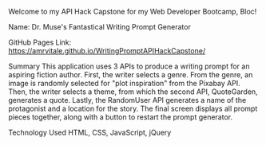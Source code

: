 Welcome to my API Hack Capstone for my Web Developer Bootcamp, Bloc!

Name: Dr. Muse's Fantastical Writing Prompt Generator

GitHub Pages Link: https://amrvitale.github.io/WritingPromptAPIHackCapstone/

Summary
This application uses 3 APIs to produce a writing prompt for an aspiring fiction author.
First, the writer selects a genre. From the genre, an image is randomly selected for "plot inspiration" from the Pixabay API.
Then, the writer selects a theme, from which the second API, QuoteGarden, generates a quote.
Lastly, the RandomUser API generates a name of the protagonist and a location for the story.
The final screen displays all prompt pieces together, along with a button to restart the prompt generator.

Technology Used
HTML, CSS, JavaScript, jQuery
